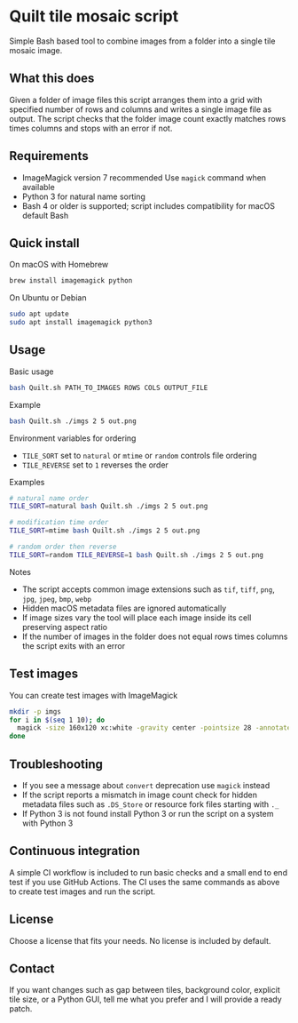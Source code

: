# Quilt tile mosaic script

Simple Bash based tool to combine images from a folder into a single tile mosaic image.

## What this does
Given a folder of image files this script arranges them into a grid with specified number of rows and columns and writes a single image file as output. The script checks that the folder image count exactly matches rows times columns and stops with an error if not.

## Requirements
* ImageMagick version 7 recommended
  Use `magick` command when available
* Python 3 for natural name sorting
* Bash 4 or older is supported; script includes compatibility for macOS default Bash

## Quick install
On macOS with Homebrew
```bash
brew install imagemagick python
```

On Ubuntu or Debian
```bash
sudo apt update
sudo apt install imagemagick python3
```

## Usage
Basic usage
```bash
bash Quilt.sh PATH_TO_IMAGES ROWS COLS OUTPUT_FILE
```

Example
```bash
bash Quilt.sh ./imgs 2 5 out.png
```

Environment variables for ordering
* `TILE_SORT` set to `natural` or `mtime` or `random` controls file ordering
* `TILE_REVERSE` set to `1` reverses the order

Examples
```bash
# natural name order
TILE_SORT=natural bash Quilt.sh ./imgs 2 5 out.png

# modification time order
TILE_SORT=mtime bash Quilt.sh ./imgs 2 5 out.png

# random order then reverse
TILE_SORT=random TILE_REVERSE=1 bash Quilt.sh ./imgs 2 5 out.png
```

Notes
* The script accepts common image extensions such as `tif`, `tiff`, `png`, `jpg`, `jpeg`, `bmp`, `webp`
* Hidden macOS metadata files are ignored automatically
* If image sizes vary the tool will place each image inside its cell preserving aspect ratio
* If the number of images in the folder does not equal rows times columns the script exits with an error

## Test images
You can create test images with ImageMagick
```bash
mkdir -p imgs
for i in $(seq 1 10); do
  magick -size 160x120 xc:white -gravity center -pointsize 28 -annotate 0 "$i" "imgs/$i.png"
done
```

## Troubleshooting
* If you see a message about `convert` deprecation use `magick` instead
* If the script reports a mismatch in image count check for hidden metadata files such as `.DS_Store` or resource fork files starting with `._`
* If Python 3 is not found install Python 3 or run the script on a system with Python 3

## Continuous integration
A simple CI workflow is included to run basic checks and a small end to end test if you use GitHub Actions. The CI uses the same commands as above to create test images and run the script.

## License
Choose a license that fits your needs. No license is included by default.

## Contact
If you want changes such as gap between tiles, background color, explicit tile size, or a Python GUI, tell me what you prefer and I will provide a ready patch.

